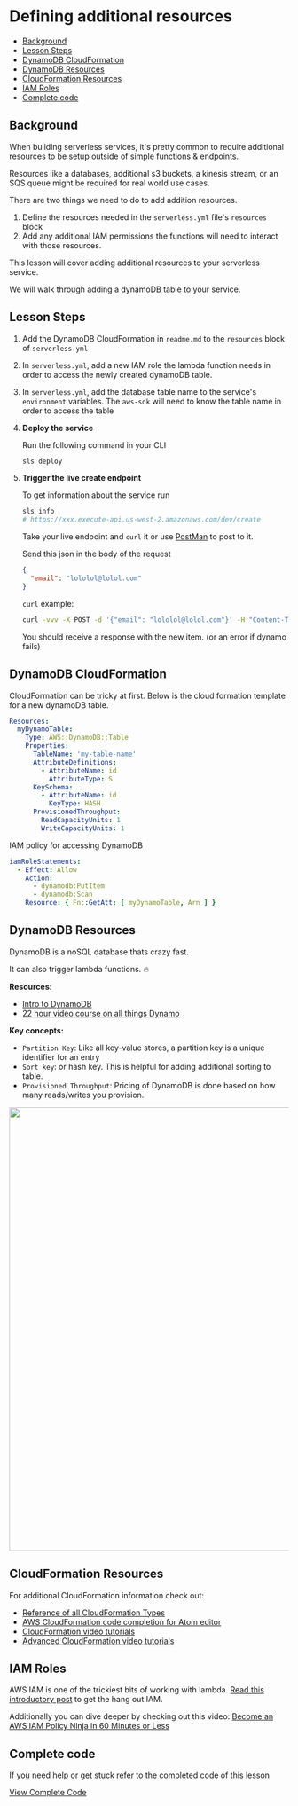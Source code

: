 # Defining additional resources

- [Background](#background)
- [Lesson Steps](#lesson-steps)
- [DynamoDB CloudFormation](#dynamodb-cloudformation)
- [DynamoDB Resources](#dynamodb-resources)
- [CloudFormation Resources](#cloudformation-resources)
- [IAM Roles](#iam-roles)
- [Complete code](#complete-code)

## Background

When building serverless services, it's pretty common to require additional resources to be setup outside of simple functions & endpoints.

Resources like a databases, additional s3 buckets, a kinesis stream, or an SQS queue might be required for real world use cases.

There are two things we need to do to add addition resources.

1. Define the resources needed in the `serverless.yml` file's `resources` block
2. Add any additional IAM permissions the functions will need to interact with those resources.

This lesson will cover adding additional resources to your serverless service.

We will walk through adding a dynamoDB table to your service.

## Lesson Steps

1. Add the DynamoDB CloudFormation in `readme.md` to the `resources` block of `serverless.yml`

2. In `serverless.yml`, add a new IAM role the lambda function needs in order to access the newly created dynamoDB table.

3. In `serverless.yml`, add the database table name to the service's `environment` variables. The `aws-sdk` will need to know the table name in order to access the table

4. **Deploy the service**

    Run the following command in your CLI

    ```bash
    sls deploy
    ```

5. **Trigger the live create endpoint**

    To get information about the service run

    ```bash
    sls info
    # https://xxx.execute-api.us-west-2.amazonaws.com/dev/create
    ```

    Take your live endpoint and `curl` it or use [PostMan](https://www.getpostman.com) to post to it.

    Send this json in the body of the request

    ```json
    {
      "email": "lololol@lolol.com"
    }
    ```

    `curl` example:

    ```bash
    curl -vvv -X POST -d '{"email": "lololol@lolol.com"}' -H "Content-Type: application/json" https://xxx.execute-api.us-west-2.amazonaws.com/dev/create
    ```

    You should receive a response with the new item. (or an error if dynamo fails)

## DynamoDB CloudFormation

CloudFormation can be tricky at first. Below is the cloud formation template for a new dynamoDB table.

```yml
Resources:
  myDynamoTable:
    Type: AWS::DynamoDB::Table
    Properties:
      TableName: 'my-table-name'
      AttributeDefinitions:
        - AttributeName: id
          AttributeType: S
      KeySchema:
        - AttributeName: id
          KeyType: HASH
      ProvisionedThroughput:
        ReadCapacityUnits: 1
        WriteCapacityUnits: 1
```

IAM policy for accessing DynamoDB

```yml
iamRoleStatements:
  - Effect: Allow
    Action:
      - dynamodb:PutItem
      - dynamodb:Scan
    Resource: { Fn::GetAtt: [ myDynamoTable, Arn ] }
```    

## DynamoDB Resources

DynamoDB is a noSQL database thats crazy fast.

It can also trigger lambda functions. 🔥

**Resources**:

- [Intro to DynamoDB](https://blog.insightdatascience.com/getting-started-with-aws-serverless-architecture-tutorial-on-kinesis-and-dynamodb-using-twitter-38a1352ca16d#6aea)
- [22 hour video course on all things Dynamo](https://acloud.guru/learn/aws-dynamodb)

**Key concepts:**

- `Partition Key`: Like all key-value stores, a partition key is a unique identifier for an entry
- `Sort key`: or hash key. This is helpful for adding additional sorting to table.
- `Provisioned Throughput`: Pricing of DynamoDB is done based on how many reads/writes you provision.

<img width="800" src="https://user-images.githubusercontent.com/532272/32819548-ad9aa9d2-c97e-11e7-8161-b261cd1f8696.png"/>


## CloudFormation Resources

For additional CloudFormation information check out:

- [Reference of all CloudFormation Types](http://docs.aws.amazon.com/AWSCloudFormation/latest/UserGuide/aws-template-resource-type-ref.html)
- [AWS CloudFormation code completion for Atom editor](https://atom.io/packages/atom-cform)
- [CloudFormation video tutorials](https://acloud.guru/learn/aws-cloudformation)
- [Advanced CloudFormation video tutorials](https://acloud.guru/learn/aws-advanced-cloudformation)

## IAM Roles

AWS IAM is one of the trickiest bits of working with lambda. [Read this introductory post](https://serverless.com/blog/abcs-of-iam-permissions/) to get the hang out IAM.

Additionally you can dive deeper by checking out this video: [Become an AWS IAM Policy Ninja in 60 Minutes or Less](https://www.youtube.com/watch?v=y7-fAT3z8Lo)




## Complete code

If you need help or get stuck refer to the completed code of this lesson

[View Complete Code](https://github.com/DavidWells/serverless-workshop/tree/master/lessons-code-complete/core-concepts/6-using-addition-resources)
